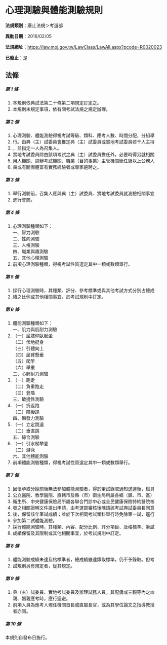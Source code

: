 # 心理測驗與體能測驗規則

**法規類別**：廢止法規＞考選部

**異動日期**：2016/02/05  

**法規網址**：https://law.moj.gov.tw/LawClass/LawAll.aspx?pcode=R0020023

**已廢止**：是



## 法條
##### 第 1 條
1. 本規則依典試法第二十條第二項規定訂定之。
1. 本規則未規定事項，依有關考試法規之規定辦理。

##### 第 2 條
1. 心理測驗、體能測驗得視考試等級、類科、應考人數、時間分配，分組舉
1. 行。由典（主）試委員會推定典（主）試委員或實地考試委員若干人主持
1. ，並指定一人為召集人。
1. 實地考試委員除由該項考試之典（主）試委員擔任外，必要時得另就相關
1. 用人機關、請辦考試機關、職業（目的事業）主管機關簡任級以上公務人
1. 員或有關團體富有實務經驗者或專家遴聘之。

##### 第 3 條
1. 舉行測驗前，召集人應與典（主）試委員、實地考試委員就測驗相關事宜
1. 進行會商。

##### 第 4 條
1. 心理測驗種類如下：  
一、智力測驗  
二、性向測驗  
三、人格測驗  
四、職業興趣測驗  
五、其他心理測驗
1. 前項心理測驗種類，得視考試性質選定其中一類或數類舉行。

##### 第 5 條
1. 採行心理測驗時，其種類、評分、參考標準或與其他考試方式分別占總成
1. 績之比例或其他相關事宜，於考試規則中訂定。

##### 第 6 條
1. 體能測驗種類如下：  
一、肌力與肌耐力測驗
1. （一）屈膝仰臥起坐  
（二）伏地挺身  
（三）引體向上  
（四）屈臂懸垂  
（五）爬竿  
（六）舉重  
二、心肺耐力測驗
1. （一）跑走  
（二）負重跑走  
（三）登階  
三、敏捷性測驗
1. （一）折返跑  
（二）障礙跑  
四、瞬發力測驗
1. （一）立定跳遠  
（二）垂直跳  
五、綜合測驗
1. （一）引水梯攀登  
（二）游泳  
六、其他體能測驗
1. 前項體能測驗種類，得視考試性質選定其中一類或數類舉行。

##### 第 7 條
1. 因懷孕或分娩前後無法參加體能測驗者，得於筆試錄取通知送達後，檢具
1. 公立醫院、教學醫院、直轄市及縣（市）衛生局所屬各鄉（鎮、市、區）
1. 衛生所、中央健康保險局所屬各聯合門診中心或全民健康保險特約醫院核
1. 發之相關證明文件提出申請，由考選部審核後陳請該考試典試委員長同意
1. 後，保留該年筆試成績；並於下次相同考試類科舉行時免除第一試，逕行
1. 參加第二試體能測驗。
1. 採行體能測驗時，其種類、內容、配分比例、評分項目、及格標準、筆試
1. 成績保留及其限制或其他相關事宜，於考試規則中訂定。

##### 第 8 條
1. 體能測驗成績未達及格標準者，總成績雖達錄取標準，仍不予錄取。但考
1. 試規則另有規定者，從其規定。

##### 第 9 條
1. 典（主）試委員、實地考試委員及辦理試務人員，其配偶或三親等內之血  
親、姻親應考時，應行迴避。
1. 前項人員為應考人現任機關首長或直屬長官，或為其學位論文之指導教授  
者亦同。

##### 第 10 條
本規則自發布日施行。


